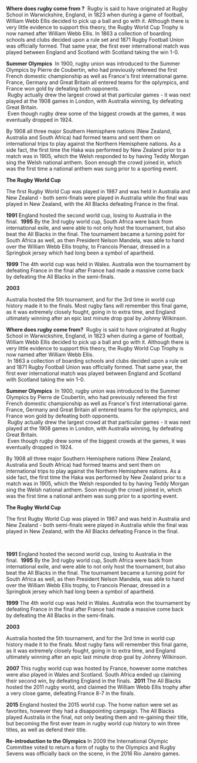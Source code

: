 **Where does rugby come from ?**  Rugby is said to have originated at Rugby School in Warwickshire, England, in 1823 when during a game of football, William Webb Ellis decided to pick up a ball and go with it. Although there is very little evidence to support this theory, the Rugby World Cup Trophy is now named after William Webb Ellis. In 1863 a collection of boarding schools and clubs decided upon a rule set and 1871 Rugby Football Union was officially formed. That same year, the first ever international match was played between England and Scotland with Scotland taking the win 1-0.

**Summer Olympics**  In 1900, rugby union was introduced to the Summer Olympics by Pierre de Coubertin, who had previously refereed the first French domestic championship as well as France's first international game. France, Germany and Great Britain all entered teams for the oplympics, and France won gold by defeating both opponents.  
 Rugby actually drew the largest crowd at that particular games - it was next played at the 1908 games in London, with Australia winning, by defeating Great Britain.  
 Even though rugby drew some of the biggest crowds at the games, it was eventually dropped in 1924.

By 1908 all three major Southern Hemisphere nations (New Zealand, Australia and South Africa) had formed teams and sent them on international trips to play against the Northern Hemisphere nations. As a side fact, the first time the Haka was performed by New Zealand prior to a match was in 1905, which the Welsh responded to by having Teddy Morgan sing the Welsh national anthem. Soon enough the crowd joined in, which was the first time a national anthem was sung prior to a sporting event.

**The Rugby World Cup** 

The first Rugby World Cup was played in 1987 and was held in Australia and New Zealand - both semi-finals were played in Australia while the final was played in New Zealand, with the All Blacks defeating France in the final.

**1991** England hosted the second world cup, losing to Australia in the final.  **1995** By the 3rd rugby world cup, South Africa were back from international exile, and were able to not only host the tournament, but also beat the All Blacks in the final. The tournament became a turning point for South Africa as well, as then President Nelson Mandela, was able to hand over the William Webb Ellis trophy, to Francois Pienaar, dressed in a Springbok jersey which had long been a symbol of apartheid.

**1999** The 4th world cup was held in Wales. Australia won the tournament by defeating France in the final after France had made a massive come back by defeating the All Blacks in the semi-finals. 

**2003** 

Australia hosted the 5th tournament, and for the 3rd time in world cup history made it to the finals. Most rugby fans will remember this final game, as it was extremely closely fought, going in to extra time, and England ultimately winning after an epic last minute drop goal by Johnny Wilkinson.

**Where does rugby come from?**  Rugby is said to have originated at Rugby School in Warwickshire, England, in 1823 when during a game of football, William Webb Ellis decided to pick up a ball and go with it. Although there is very little evidence to support this theory, the Rugby World Cup Trophy is now named after William Webb Ellis.  
 In 1863 a collection of boarding schools and clubs decided upon a rule set and 1871 Rugby Football Union was officially formed. That same year, the first ever international match was played between England and Scotland with Scotland taking the win 1-0. 

**Summer Olympics**  In 1900, rugby union was introduced to the Summer Olympics by Pierre de Coubertin, who had previously refereed the first French domestic championship as well as France's first international game. France, Germany and Great Britain all entered teams for the oplympics, and France won gold by defeating both opponents.  
 Rugby actually drew the largest crowd at that particular games - it was next played at the 1908 games in London, with Australia winning, by defeating Great Britain.  
 Even though rugby drew some of the biggest crowds at the games, it was eventually dropped in 1924.

By 1908 all three major Southern Hemisphere nations (New Zealand, Australia and South Africa) had formed teams and sent them on international trips to play against the Northern Hemisphere nations. As a side fact, the first time the Haka was performed by New Zealand prior to a match was in 1905, which the Welsh responded to by having Teddy Morgan sing the Welsh national anthem. Soon enough the crowd joined in, which was the first time a national anthem was sung prior to a sporting event.

**The Rugby World Cup** 

The first Rugby World Cup was played in 1987 and was held in Australia and New Zealand - both semi-finals were played in Australia while the final was played in New Zealand, with the All Blacks defeating France in the final.

 

**1991** England hosted the second world cup, losing to Australia in the final.  **1995** By the 3rd rugby world cup, South Africa were back from international exile, and were able to not only host the tournament, but also beat the All Blacks in the final. The tournament became a turning point for South Africa as well, as then President Nelson Mandela, was able to hand over the William Webb Ellis trophy, to Francois Pienaar, dressed in a Springbok jersey which had long been a symbol of apartheid.

**1999** The 4th world cup was held in Wales. Australia won the tournament by defeating France in the final after France had made a massive come back by defeating the All Blacks in the semi-finals. 

**2003** 

Australia hosted the 5th tournament, and for the 3rd time in world cup history made it to the finals. Most rugby fans will remember this final game, as it was extremely closely fought, going in to extra time, and England ultimately winning after an epic last minute drop goal by Johnny Wilkinson. 

**2007** This rugby world cup was hosted by France, however some matches were also played in Wales and Scotland. South Africa ended up claiming their second win, by defeating England in the finals.  **2011** The All Blacks hosted the 2011 rugby world, and claimed the William Webb Ellis trophy after a very close game, defeating France 8-7 in the finals.

**2015** England hosted the 2015 world cup. The home nation were set as favorites, however they had a disappointing campaign. The All Blacks played Australia in the final, not only beating them and re-gaining their title, but becoming the first ever team in rugby world cup history to win three titles, as well as defend their title. 

**Re-introduction to the Olympics** In 2009 the International Olympic Committee voted to return a form of rugby to the Olympics and Rugby Sevens was officially back on the scene, in the 2016 Rio Janeiro games.